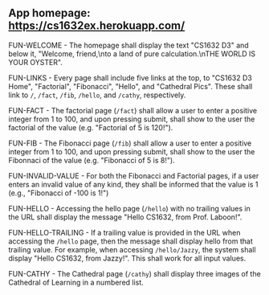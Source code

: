 ## App homepage: https://cs1632ex.herokuapp.com/

FUN-WELCOME - The homepage shall display the text "CS1632 D3" and below it, "Welcome, friend,\nto a land of pure calculation.\nTHE WORLD IS YOUR OYSTER".

FUN-LINKS - Every page shall include five links at the top, to "CS1632 D3 Home", "Factorial", "Fibonacci", "Hello", and "Cathedral Pics".  These shall link to `/`, `/fact`, `/fib`, `/hello`, and `/cathy`, respectively.

FUN-FACT - The factorial page (`/fact`) shall allow a user to enter a positive integer from 1 to 100, and upon pressing submit, shall show to the user the factorial of the value (e.g. "Factorial of 5 is 120!").

FUN-FIB - The Fibonacci page (`/fib`) shall allow a user to enter a positive integer from 1 to 100, and upon pressing submit, shall show to the user the Fibonnaci of the value (e.g. "Fibonacci of 5 is 8!").

FUN-INVALID-VALUE - For both the Fibonacci and Factorial pages, if a user enters an invalid value of any kind, they shall be informed that the value is 1 (e.g., "Fibonacci of -100 is 1!")

FUN-HELLO - Accessing the hello page (`/hello`) with no trailing values in the URL shall display the message "Hello CS1632, from Prof. Laboon!".

FUN-HELLO-TRAILING - If a trailing value is provided in the URL when accessing the `/hello` page, then the message shall display hello from that trailing value.  For example, when accessing `/hello/Jazzy`, the system shall display "Hello CS1632, from Jazzy!".  This shall work for all input values.

FUN-CATHY - The Cathedral page (`/cathy`) shall display three images of the Cathedral of Learning in a numbered list.
